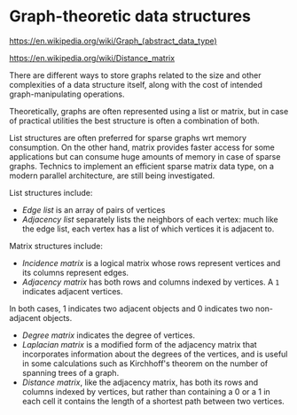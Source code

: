 # Graph-theoretic data structures

https://en.wikipedia.org/wiki/Graph_(abstract_data_type)

https://en.wikipedia.org/wiki/Distance_matrix

There are different ways to store graphs related to the size and other complexities of a data structure itself, along with the cost of intended graph-manipulating operations.

Theoretically, graphs are often represented using a list or matrix, but in case of practical utilities the best structure is often a combination of both.

List structures are often preferred for sparse graphs wrt memory consumption. On the other hand, matrix provides faster access for some applications but can consume huge amounts of memory in case of sparse graphs. Technics to implement an efficient sparse matrix data type, on a modern parallel architecture, are still being investigated.

List structures include:
* *Edge list* is an array of pairs of vertices
* *Adjacency list* separately lists the neighbors of each vertex: much like the edge list, each vertex has a list of which vertices it is adjacent to.

Matrix structures include:
* *Incidence matrix* is a logical matrix whose rows represent vertices and its columns represent edges.
* *Adjacency matrix* has both rows and columns indexed by vertices. A `1` indicates adjacent vertices.

In both cases, 1 indicates two adjacent objects and 0 indicates two non-adjacent objects.

* *Degree matrix* indicates the degree of vertices.
* *Laplacian matrix* is a modified form of the adjacency matrix that incorporates information about the degrees of the vertices, and is useful in some calculations such as Kirchhoff's theorem on the number of spanning trees of a graph.
* *Distance matrix*, like the adjacency matrix, has both its rows and columns indexed by vertices, but rather than containing a 0 or a 1 in each cell it contains the length of a shortest path between two vertices.
